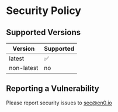 # Security Policy

## Supported Versions

| Version | Supported          |
| ------- | ------------------ |
| latest | :white_check_mark: |
| non-latest | no |

## Reporting a Vulnerability

Please report security issues to sec@en0.io
